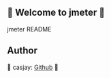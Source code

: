## 👋 Welcome to jmeter 🚀  

jmeter README  
  
  
## Author  

🤖 casjay: [Github](https://github.com/casjay) 🤖  
